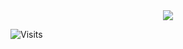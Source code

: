 <div align="center">
  <a href="https://szhao.dev/" target="_blank" rel="noreferrer"><img src="https://capsule-render.vercel.app/api?type=waving&color=gradient&height=250&section=header&text=Stanley%20Zhao&fontSize=50&fontAlignY=30&desc=Software%20Engineer%20|%20szhao.dev&descAlignY=50"/></a>
</div>

![Visits](https://hits-app.vercel.app/hits?url=https%3A%2F%2Fgithub.com%2Fzhao-stanley)

